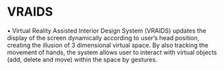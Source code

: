 # VRAIDS
•	Virtual Reality Assisted Interior Design System (VRAIDS) updates the display of the screen dynamically according to user’s head position, creating the illusion of 3 dimensional virtual space. By also tracking the movement of hands, the system allows user to interact with virtual objects (add, delete and move) within the space by gestures.
